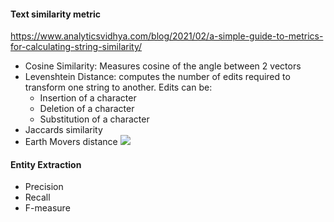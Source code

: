 #### Text similarity metric
https://www.analyticsvidhya.com/blog/2021/02/a-simple-guide-to-metrics-for-calculating-string-similarity/
* Cosine Similarity: Measures cosine of the angle between 2 vectors
* Levenshtein Distance: computes the number of edits required to transform one string to another. Edits can be:
  * Insertion of a character
  * Deletion of a character
  * Substitution of a character
* Jaccards similarity
* Earth Movers distance
![](https://user-images.githubusercontent.com/7243652/118402841-4d367780-b631-11eb-9083-ec965e4b8596.png)




#### Entity Extraction
* Precision
* Recall
* F-measure

